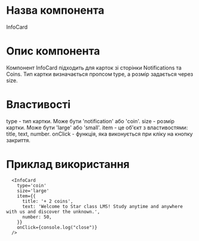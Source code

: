 # Назва компонента

InfoCard

# Опис компонента

Компонент InfoCard підходить для карток зі сторінки Notifications та Coins. Тип картки визначається пропсом type, а розмір задається через size.

# Властивості

type - тип картки. Може бути 'notification' або 'coin'. 
size - розмір картки. Може бути 'large' або 'small'.
item - це об'єкт з властивостями: title, text, number. 
onClick - функція, яка виконується при кліку на кнопку закриття.

# Приклад використання

      <InfoCard
        type='coin'
        size='large'
        item={{
          title: '+ 2 coins',
          text: 'Welcome to Star class LMS! Study anytime and anywhere with us and discover the unknown.',
          number: 50,
        }}
        onClick={console.log("close")}
      />